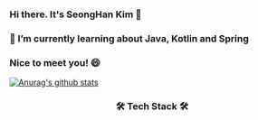 ### Hi there. It's SeongHan Kim 👋
### 🌱 I’m currently learning about Java, Kotlin and Spring
### Nice to meet you! 😄

[![Anurag's github stats](https://github-readme-stats.vercel.app/api?username=Dudu-CNU)](https://github.com/anuraghazra/github-readme-stats)

<h3 align="center"><b>🛠 Tech Stack 🛠</b></h3>
</br>
